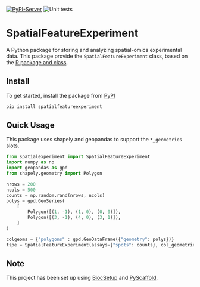 [![PyPI-Server](https://img.shields.io/pypi/v/SpatialFeatureExperiment.svg)](https://pypi.org/project/SpatialFeatureExperiment/)
![Unit tests](https://github.com/BiocPy/SpatialFeatureExperiment/actions/workflows/run-tests.yml/badge.svg)

# SpatialFeatureExperiment

A Python package for storing and analyzing spatial-omics experimental data. This package provide the `SpatialFeatureExperiment` class, based on the [R package and class](https://github.com/pachterlab/SpatialFeatureExperiment).

## Install

To get started, install the package from [PyPI](https://pypi.org/project/SpatialFeatureExperiment/)

```bash
pip install spatialfeatureexperiment
```

## Quick Usage

This package uses shapely and geopandas to support the `*_geometries` slots.

```python
from spatialexperiment import SpatialFeatureExperiment
import numpy as np
import geopandas as gpd
from shapely.geometry import Polygon

nrows = 200
ncols = 500
counts = np.random.rand(nrows, ncols)
polys = gpd.GeoSeries(
    [
        Polygon([(1, -1), (1, 0), (0, 0)]),
        Polygon([(3, -1), (4, 0), (3, 1)]),
    ]
)

colgeoms = {"polygons" : gpd.GeoDataFrame({"geometry": polys})}
tspe = SpatialFeatureExperiment(assays={"spots": counts}, col_geometries=colgeoms)
```

<!-- biocsetup-notes -->

## Note

This project has been set up using [BiocSetup](https://github.com/biocpy/biocsetup)
and [PyScaffold](https://pyscaffold.org/).
